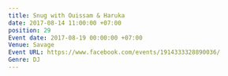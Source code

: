 ```yaml
---
title: Snug with Ouissam & Haruka
date: 2017-08-14 11:00:00 +07:00
position: 29
Event date: 2017-08-19 00:00:00 +07:00
Venue: Savage
Event URL: https://www.facebook.com/events/1914333328890036/
Genre: DJ
---
```


